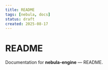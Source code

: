 ```yaml
---
title: README
tags: [nebula, docs]
status: draft
created: 2025-08-17
---
```


# README

Documentation for **nebula-engine** — README.
